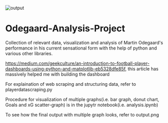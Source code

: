 

![output](https://github.com/Shuprotikroy/Odegaard-Analysis-Dashboard/assets/70252750/8fe267c0-2472-4270-bd74-ab7a6f0db6b6)
# Odegaard-Analysis-Project
Collection of relevant data, visualization and analysis of Martin Odegaard's performance in his current sensational form with the help of python and various other libraries.

https://medium.com/geekculture/an-introduction-to-football-player-dashboards-using-python-and-matplotlib-eb5328dfe85f, this article has massively helped me with building the dashboard



For explaination of web scraping and structuring data, refer to playerdatascraping.py

Procedure for visualization of multiple graphs(i.e. bar graph, donut chart, Goals and xG scatter-graph) is in the jupytr notebook(i.e. analysis.ipynb)

To see how the final output with multiple graph looks, refer to output.png
